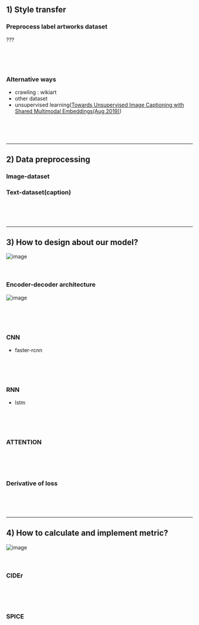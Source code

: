 
## 1) Style transfer

### Preprocess label artworks dataset
???

<br><br><br>


### Alternative ways
- crawling : wikiart 
- other dataset
- unsupervised learning([Towards Unsupervised Image Captioning with Shared Multimodal Embeddings(Aug 2019)](https://arxiv.org/abs/1908.09317))

<br><br><br>

---

## 2) Data preprocessing
### Image-dataset

### Text-dataset(caption)

<br><br><br>

---

## 3) How to design about our model?
![image](https://user-images.githubusercontent.com/52376448/78310870-2383d380-758a-11ea-947e-4372225b0c3f.png)
<br><br><br>

### Encoder-decoder architecture
![image](https://user-images.githubusercontent.com/52376448/78310669-950f5200-7589-11ea-87df-390a478c9de9.png)

<br><br><br>

### CNN
- faster-rcnn

<br><br><br>

### RNN
- lstm

<br><br><br>

### ATTENTION

<br><br><br>

### Derivative of loss


<br><br><br>

---

## 4) How to calculate and implement metric?
![image](https://user-images.githubusercontent.com/52376448/78310754-d869c080-7589-11ea-87e3-09179aa697da.png)
<br><br><br>

### CIDEr

<br><br><br>
### SPICE

<br><br><br>




